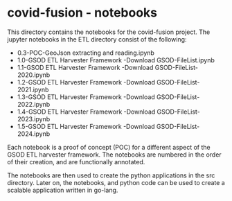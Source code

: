 # covid-fusion - notebooks

This directory contains the notebooks for the covid-fusion project. The jupyter notebooks in the ETL directory consist of the following:

- 0.3-POC-GeoJson extracting and reading.ipynb
- 1.0-GSOD ETL Harvester Framework -Download GSOD-FileList.ipynb
- 1.1-GSOD ETL Harvester Framework -Download GSOD-FileList-2020.ipynb
- 1.2-GSOD ETL Harvester Framework -Download GSOD-FileList-2021.ipynb
- 1.3-GSOD ETL Harvester Framework -Download GSOD-FileList-2022.ipynb
- 1.4-GSOD ETL Harvester Framework -Download GSOD-FileList-2023.ipynb
- 1.5-GSOD ETL Harvester Framework -Download GSOD-FileList-2024.ipynb

Each notebook is a proof of concept (POC) for a different aspect of the GSOD ETL harvester framework. The notebooks are numbered in the order of their creation, and are functionally annotated.

The notebooks are then used to create the python applications in the src directory. Later on, the notebooks, and python code can be used to create a scalable application written in go-lang. 